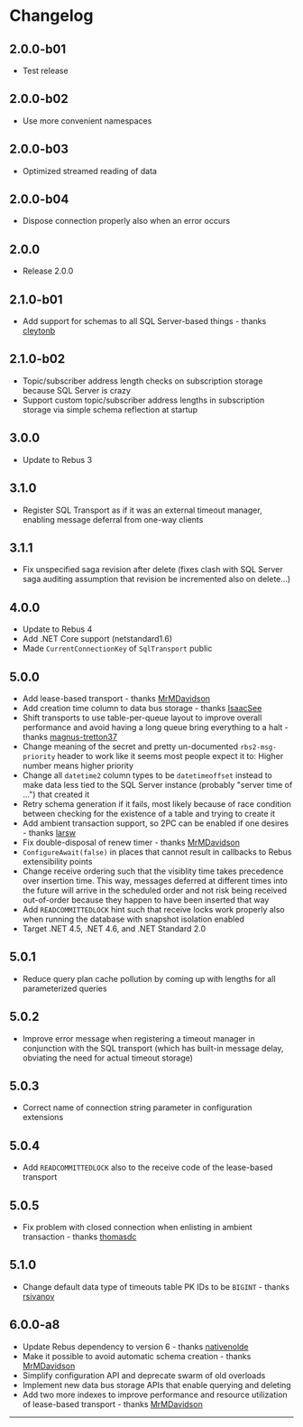 # Changelog

## 2.0.0-b01

* Test release

## 2.0.0-b02

* Use more convenient namespaces

## 2.0.0-b03

* Optimized streamed reading of data

## 2.0.0-b04

* Dispose connection properly also when an error occurs

## 2.0.0

* Release 2.0.0

## 2.1.0-b01

* Add support for schemas to all SQL Server-based things - thanks [cleytonb]

## 2.1.0-b02

* Topic/subscriber address length checks on subscription storage because SQL Server is crazy
* Support custom topic/subscriber address lengths in subscription storage via simple schema reflection at startup

## 3.0.0

* Update to Rebus 3

## 3.1.0

* Register SQL Transport as if it was an external timeout manager, enabling message deferral from one-way clients

## 3.1.1

* Fix unspecified saga revision after delete (fixes clash with SQL Server saga auditing assumption that revision be incremented also on delete...)

## 4.0.0

* Update to Rebus 4
* Add .NET Core support (netstandard1.6)
* Made `CurrentConnectionKey` of `SqlTransport` public

## 5.0.0

* Add lease-based transport - thanks [MrMDavidson]
* Add creation time column to data bus storage - thanks [IsaacSee]
* Shift transports to use table-per-queue layout to improve overall performance and avoid having a long queue bring everything to a halt - thanks [magnus-tretton37]
* Change meaning of the secret and pretty un-documented `rbs2-msg-priority` header to work like it seems most people expect it to: Higher number means higher priority
* Change all `datetime2` column types to be `datetimeoffset` instead to make data less tied to the SQL Server instance (probably "server time of ...") that created it
* Retry schema generation if it fails, most likely because of race condition between checking for the existence of a table and trying to create it
* Add ambient transaction support, so 2PC can be enabled if one desires - thanks [larsw]
* Fix double-disposal of renew timer - thanks [MrMDavidson]
* `ConfigureAwait(false)` in places that cannot result in callbacks to Rebus extensibility points
* Change receive ordering such that the visiblity time takes precedence over insertion time. This way, messages deferred at different times into the future will arrive in the scheduled order and not risk being received out-of-order because they happen to have been inserted that way
* Add `READCOMMITTEDLOCK` hint such that receive locks work properly also when running the database with snapshot isolation enabled
* Target .NET 4.5, .NET 4.6, and .NET Standard 2.0

## 5.0.1

* Reduce query plan cache pollution by coming up with lengths for all parameterized queries

## 5.0.2

* Improve error message when registering a timeout manager in conjunction with the SQL transport (which has built-in message delay, obviating the need for actual timeout storage)

## 5.0.3

* Correct name of connection string parameter in configuration extensions

## 5.0.4

* Add `READCOMMITTEDLOCK` also to the receive code of the lease-based transport

## 5.0.5

* Fix problem with closed connection when enlisting in ambient transaction - thanks [thomasdc]

## 5.1.0

* Change default data type of timeouts table PK IDs to be `BIGINT` - thanks [rsivanov]

## 6.0.0-a8

* Update Rebus dependency to version 6 - thanks [nativenolde]
* Make it possible to avoid automatic schema creation - thanks [MrMDavidson]
* Simplify configuration API and deprecate swarm of old overloads
* Implement new data bus storage APIs that enable querying and deleting
* Add two more indexes to improve performance and resource utilization of lease-based transport - thanks [MrMDavidson]

----

[cleytonb]: https://github.com/cleytonb
[IsaacSee]: https://github.com/IsaacSee
[larsw]: https://github.com/larsw
[magnus-tretton37]: https://github.com/magnus-tretton37
[MrMDavidson]: https://github.com/MrMDavidson
[nativenolde]: https://github.com/nativenolde
[rsivanov]: https://github.com/rsivanov
[thomasdc]: https://github.com/thomasdc